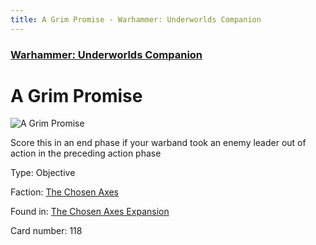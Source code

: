 ```yaml
---
title: A Grim Promise - Warhammer: Underworlds Companion
---
```


### [Warhammer: Underworlds Companion](https://guidokessels.github.io/wh-underworlds)

  

# A Grim Promise

![A Grim Promise](https://warhammerunderworlds.com/wp-content/uploads/sites/6/2018/02/118_ENG.png)

Score this in an end phase if your warband took an enemy leader out of action in the preceding action phase

Type: Objective

Faction: [The Chosen Axes](https://guidokessels.github.io/wh-underworlds/factions/the-chosen-axes)

Found in: [The Chosen Axes Expansion](https://guidokessels.github.io/wh-underworlds/locations/the-chosen-axes-expansion)

Card number: 118
